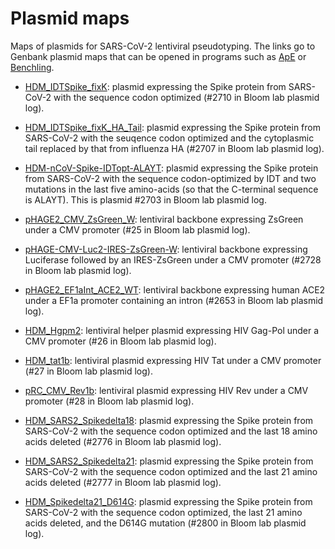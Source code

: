 # Plasmid maps
Maps of plasmids for SARS-CoV-2 lentiviral pseudotyping.
The links go to Genbank plasmid maps that can be opened in programs such as [ApE](https://jorgensen.biology.utah.edu/wayned/ape/) or [Benchling](https://www.benchling.com/).

 - [HDM_IDTSpike_fixK](2710_HDM_IDTSpike_fixK.gb): plasmid expressing the Spike protein from SARS-CoV-2 with the sequence codon optimized (#2710 in Bloom lab plasmid log).

 - [HDM_IDTSpike_fixK_HA_Tail](2707_HDM_IDTSpike_fixK_HA_Tail.gb): plasmid expressing the Spike protein from SARS-CoV-2 with the seuqence codon optimized and the cytoplasmic tail replaced by that from influenza HA (#2707 in Bloom lab plasmid log).

 - [HDM-nCoV-Spike-IDTopt-ALAYT](2702_HDM-nCoV-Spike-IDTopt-ALAYT.gb): plasmid expressing the Spike protein from SARS-CoV-2 with the sequence codon-optimized by IDT and two mutations in the last five amino-acids (so that the C-terminal sequence is ALAYT). This is plasmid #2703 in Bloom lab plasmid log.

 - [pHAGE2_CMV_ZsGreen_W](25_pHAGE2_CMV_ZsGreen_W.gb): lentiviral backbone expressing ZsGreen under a CMV promoter (#25 in Bloom lab plasmid log).

 - [pHAGE-CMV-Luc2-IRES-ZsGreen-W](2728_pHAGE-CMV-Luc2-IRES-ZsGreen-W-1270.gb): lentiviral backbone expressing Luciferase followed by an IRES-ZsGreen under a CMV promoter (#2728 in Bloom lab plasmid log).

 - [pHAGE2_EF1aInt_ACE2_WT](2653_pHAGE2_EF1aInt_ACE2_WT.gb): lentiviral backbone expressing human ACE2 under a EF1a promoter containing an intron (#2653 in Bloom lab plasmid log).

 - [HDM_Hgpm2](26_HDM_Hgpm2.gb): lentiviral helper plasmid expressing HIV Gag-Pol under a CMV promoter (#26 in Bloom lab plasmid log).

 - [HDM_tat1b](27_HDM_tat1b.gb): lentiviral plasmid expressing HIV Tat under a CMV promoter (#27 in Bloom lab plasmid log).

 - [pRC_CMV_Rev1b](28_pRC_CMV_Rev1b.gb): lentiviral plasmid expressing HIV Rev under a CMV promoter (#28 in Bloom lab plasmid log).

 - [HDM_SARS2_Spikedelta18](2776_HDM_SARS2_Spikedelta21.gb): plasmid expressing the Spike protein from SARS-CoV-2 with the sequence codon optimized and the last 18 amino acids deleted (#2776 in Bloom lab plasmid log).

 - [HDM_SARS2_Spikedelta21](2777_HDM_SARS2_Spikedelta21.gb): plasmid expressing the Spike protein from SARS-CoV-2 with the sequence codon optimized and the last 21 amino acids deleted (#2777 in Bloom lab plasmid log).

 - [HDM_Spikedelta21_D614G](2800_HDM_Spikedelta21_D614G.gb): plasmid expressing the Spike protein from SARS-CoV-2 with the sequence codon optimized, the last 21 amino acids deleted, and the D614G mutation (#2800 in Bloom lab plasmid log).
